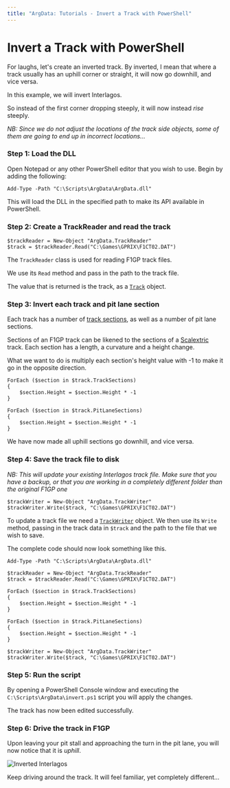 ```yaml
---
title: "ArgData: Tutorials - Invert a Track with PowerShell"
---
```


# Invert a Track with PowerShell

For laughs, let's create an inverted track. By inverted, I mean that
where a track usually has an uphill corner or straight, it will now
go downhill, and vice versa.

In this example, we will invert Interlagos.

So instead of the first corner dropping steeply, it will now instead _rise_ steeply.

_NB: Since we do not adjust the locations of the track side objects, some of them are going to
end up in incorrect locations..._


### Step 1: Load the DLL

Open Notepad or any other PowerShell editor that you wish to use. Begin by adding the following:

<pre><code class="language-powershell">Add-Type -Path "C:\Scripts\ArgData\ArgData.dll"</code></pre>

This will load the DLL in the specified path to make its API available
in PowerShell.


### Step 2: Create a TrackReader and read the track

<pre><code class="language-powershell">$trackReader = New-Object "ArgData.TrackReader"
$track = $trackReader.Read("C:\Games\GPRIX\F1CT02.DAT")
</code></pre>

The `TrackReader` class is used for reading F1GP track files.

We use its `Read` method and pass in the path to the track file.

The value that is returned is the track, as a [`Track`](/argdata/api/0.19/track) object.


### Step 3: Invert each track and pit lane section

Each track has a number of [track sections](/argdata/api/0.19/tracksection), as well as a number of pit lane sections.

Sections of an F1GP track can be likened to the sections of a [Scalextric](https://en.wikipedia.org/wiki/Scalextric) track.
Each section has a length, a curvature and a height change.

What we want to do is multiply each section's height value with -1 to make it go in the opposite direction.

<pre><code class="language-powershell">ForEach ($section in $track.TrackSections)
{
    $section.Height = $section.Height * -1
}

ForEach ($section in $track.PitLaneSections)
{
    $section.Height = $section.Height * -1
}
</code></pre>

We have now made all uphill sections go downhill, and vice versa.


### Step 4: Save the track file to disk

_NB: This will update your existing Interlagos track file. Make sure that you have a backup, or that you 
are working in a completely different folder than the original F1GP one_

<pre><code class="language-powershell">$trackWriter = New-Object "ArgData.TrackWriter"
$trackWriter.Write($track, "C:\Games\GPRIX\F1CT02.DAT")
</code></pre>

To update a track file we need a [`TrackWriter`](/argdata/api/0.19/trackwriter) object.
We then use its `Write` method, passing in the track data in `$track` and the
path to the file that we wish to save.

The complete code should now look something like this.

<!-- link to GitHub gist -->

<pre><code class="language-powershell">Add-Type -Path "C:\Scripts\ArgData\ArgData.dll"

$trackReader = New-Object "ArgData.TrackReader"
$track = $trackReader.Read("C:\Games\GPRIX\F1CT02.DAT")

ForEach ($section in $track.TrackSections)
{
    $section.Height = $section.Height * -1
}

ForEach ($section in $track.PitLaneSections)
{
    $section.Height = $section.Height * -1
}

$trackWriter = New-Object "ArgData.TrackWriter"
$trackWriter.Write($track, "C:\Games\GPRIX\F1CT02.DAT")
</code></pre>


### Step 5: Run the script

By opening a PowerShell Console window and executing the `C:\Scripts\ArgData\invert.ps1` script
you will apply the changes.

The track has now been edited successfully.


### Step 6: Drive the track in F1GP

Upon leaving your pit stall and approaching the turn in the pit lane, you will now notice that it is _uphill_.

<img alt="Inverted Interlagos" src="/argdata/images/tutorials/invert-01-pitlane.png" class="img-fluid" />

Keep driving around the track. It will feel familiar, yet completely different...
